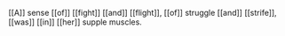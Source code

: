 [[A]] sense [[of]] [[fight]] [[and]] [[flight]], [[of]] struggle [[and]] [[strife]], [[was]] [[in]] [[her]] supple muscles.